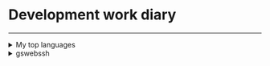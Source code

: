 #  Development work diary

<!-- TO DO: add more details about me later -->
---

<details>
<summary>My top languages</summary>

| Rank | Languages |
|-----:|-----------|
|     1| JavaScript|
|     2| Python    |
|     3| SQL       |

</details>
<!---------------------------------------------------->

<details>
## <summary>gswebssh</summary>

##  gswebssh
-  pytyon based web
-  remote ssh

###  webssh
  - webssh
  - webssh_test
       > python ./main.py --port=8000
###  golden-layout-vite3/
> golden-layout    ES6 modify   vite setting

###  golden-layout-vite3-UIkit/
> goldem-layout     UIkit dashboard      2024/04/31
</details>
<!---------------------------------------------------->



